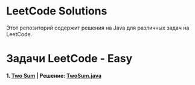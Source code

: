 # LeetCode Solutions

Этот репозиторий содержит решения на Java для различных задач на LeetCode.

# Задачи LeetCode - Easy

#### 1. [Two Sum](https://github.com/anvrich/leetCode/blob/main/Easy/src/README_TwoSum.md) | Решение: [TwoSum.java](https://github.com/anvrich/leetCode/blob/main/Easy/src/TwoSum.java)

